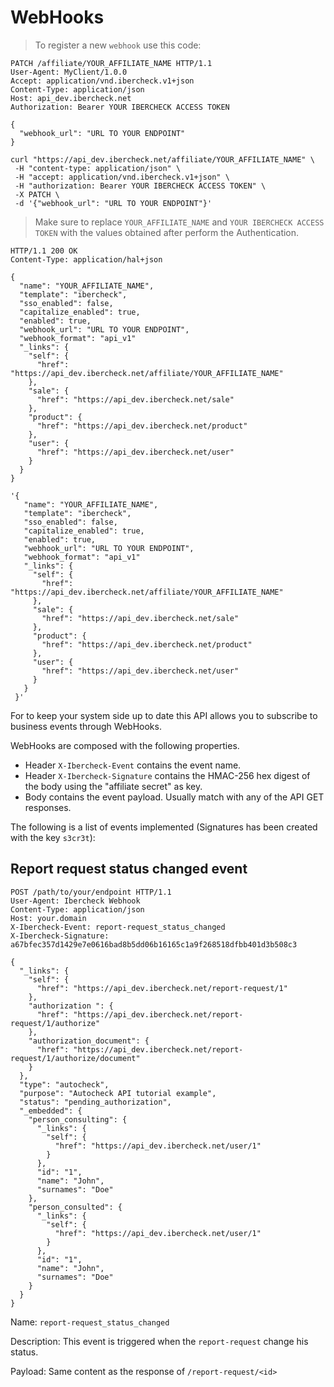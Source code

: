 # WebHooks

> To register a new `webhook` use this code:

```http
PATCH /affiliate/YOUR_AFFILIATE_NAME HTTP/1.1
User-Agent: MyClient/1.0.0
Accept: application/vnd.ibercheck.v1+json
Content-Type: application/json
Host: api_dev.ibercheck.net
Authorization: Bearer YOUR IBERCHECK ACCESS TOKEN

{
  "webhook_url": "URL TO YOUR ENDPOINT"
}
```

```shell
curl "https://api_dev.ibercheck.net/affiliate/YOUR_AFFILIATE_NAME" \
 -H "content-type: application/json" \
 -H "accept: application/vnd.ibercheck.v1+json" \
 -H "authorization: Bearer YOUR IBERCHECK ACCESS TOKEN" \
 -X PATCH \
 -d '{"webhook_url": "URL TO YOUR ENDPOINT"}'
```

> Make sure to replace `YOUR_AFFILIATE_NAME` and `YOUR IBERCHECK ACCESS TOKEN` with the values obtained after perform
> the Authentication.

```http
HTTP/1.1 200 OK
Content-Type: application/hal+json

{
  "name": "YOUR_AFFILIATE_NAME",
  "template": "ibercheck",
  "sso_enabled": false,
  "capitalize_enabled": true,
  "enabled": true,
  "webhook_url": "URL TO YOUR ENDPOINT",
  "webhook_format": "api_v1"
  "_links": {
    "self": {
      "href": "https://api_dev.ibercheck.net/affiliate/YOUR_AFFILIATE_NAME"
    },
    "sale": {
      "href": "https://api_dev.ibercheck.net/sale"
    },
    "product": {
      "href": "https://api_dev.ibercheck.net/product"
    },
    "user": {
      "href": "https://api_dev.ibercheck.net/user"
    }
  }
}
```

```shell
'{
   "name": "YOUR_AFFILIATE_NAME",
   "template": "ibercheck",
   "sso_enabled": false,
   "capitalize_enabled": true,
   "enabled": true,
   "webhook_url": "URL TO YOUR ENDPOINT",
   "webhook_format": "api_v1"
   "_links": {
     "self": {
       "href": "https://api_dev.ibercheck.net/affiliate/YOUR_AFFILIATE_NAME"
     },
     "sale": {
       "href": "https://api_dev.ibercheck.net/sale"
     },
     "product": {
       "href": "https://api_dev.ibercheck.net/product"
     },
     "user": {
       "href": "https://api_dev.ibercheck.net/user"
     }
   }
 }'
```

For to keep your system side up to date this API allows you to subscribe to business events through WebHooks.

WebHooks are composed with the following properties.

* Header `X-Ibercheck-Event` contains the event name.
* Header `X-Ibercheck-Signature` contains the HMAC-256 hex digest of the body using the "affiliate secret" as key.
* Body contains the event payload. Usually match with any of the API GET responses.

The following is a list of events implemented (Signatures has been created with the key `s3cr3t`):

## Report request status changed event

```http
POST /path/to/your/endpoint HTTP/1.1
User-Agent: Ibercheck Webhook
Content-Type: application/json
Host: your.domain
X-Ibercheck-Event: report-request_status_changed
X-Ibercheck-Signature: a67bfec357d1429e7e0616bad8b5dd06b16165c1a9f268518dfbb401d3b508c3

{
  "_links": {
    "self": {
      "href": "https://api_dev.ibercheck.net/report-request/1"
    },
    "authorization ": {
      "href": "https://api_dev.ibercheck.net/report-request/1/authorize"
    },
    "authorization_document": {
      "href": "https://api_dev.ibercheck.net/report-request/1/authorize/document"
    }
  },
  "type": "autocheck",
  "purpose": "Autocheck API tutorial example",
  "status": "pending_authorization",
  "_embedded": {
    "person_consulting": {
      "_links": {
        "self": {
          "href": "https://api_dev.ibercheck.net/user/1"
        }
      },
      "id": "1",
      "name": "John",
      "surnames": "Doe"
    },
    "person_consulted": {
      "_links": {
        "self": {
          "href": "https://api_dev.ibercheck.net/user/1"
        }
      },
      "id": "1",
      "name": "John",
      "surnames": "Doe"
    }
  }
}
```

Name: `report-request_status_changed`

Description: This event is triggered when the `report-request` change his status.

Payload: Same content as the response of `/report-request/<id>`
